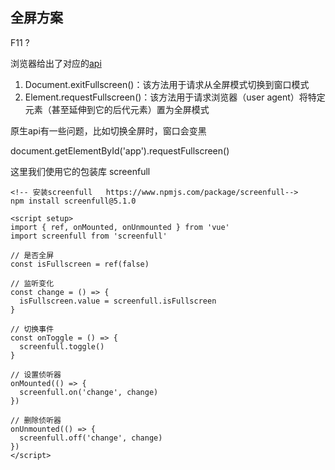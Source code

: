## 全屏方案

F11 ?

浏览器给出了对应的[api](https://developer.mozilla.org/zh-CN/docs/Web/API/Fullscreen_API) 
1. Document.exitFullscreen()：该方法用于请求从全屏模式切换到窗口模式
2. Element.requestFullscreen()：该方法用于请求浏览器（user agent）将特定元素（甚至延伸到它的后代元素）置为全屏模式

原生api有一些问题，比如切换全屏时，窗口会变黑

document.getElementById('app').requestFullscreen()

这里我们使用它的包装库 screenfull

```vue
<!-- 安装screenfull   https://www.npmjs.com/package/screenfull-->
npm install screenfull@5.1.0

<script setup>
import { ref, onMounted, onUnmounted } from 'vue'
import screenfull from 'screenfull'

// 是否全屏
const isFullscreen = ref(false)

// 监听变化
const change = () => {
  isFullscreen.value = screenfull.isFullscreen
}

// 切换事件
const onToggle = () => {
  screenfull.toggle()
}

// 设置侦听器
onMounted(() => {
  screenfull.on('change', change)
})

// 删除侦听器
onUnmounted(() => {
  screenfull.off('change', change)
})
</script>
```